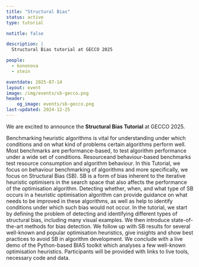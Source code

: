 ```yaml
---
title: "Structural Bias"
status: active
type: tutorial

notitle: false

description: |
  Structural Bias tutorial at GECCO 2025

people:
  - kononova
  - stein

eventdate: 2025-07-14
layout: event
image: /img/events/sb-gecco.png
header:
    og_image: events/sb-gecco.png
last-updated: 2024-12-25
---
```


We are excited to announce the **Structural Bias Tutorial** at GECCO 2025.

Benchmarking heuristic algorithms is vital for understanding under which conditions and on what kind of problems certain algorithms perform well. Most benchmarks are performance-based, to test algorithm performance under a wide set of conditions. Resourceand behaviour-based benchmarks test resource consumption and algorithm behaviour. In this Tutorial, we focus on behaviour benchmarking of algorithms and more specifically, we focus on Structural Bias (SB). SB is a form of bias inherent to the iterative heuristic optimisers in the search space that also affects the performance of the optimisation algorithm. Detecting whether, when, and what type of SB occurs in a heuristic optimisation algorithm can provide guidance on what needs to be improved in these algorithms, as well as help to identify conditions under which such bias would not occur. In the tutorial, we start by defining the problem of detecting and identifying different types of structural bias, including many visual examples. We then introduce state-of-the-art methods for bias detection. We follow up with SB results for several well-known and popular optimisation heuristics, give insights and show best practices to avoid SB in algorithm development. We conclude with a live demo of the Python-based BIAS toolkit which analyses a few well-known optimisation heuristics. Participants will be provided with links to live tools, necessary code and data.

<!-- ### Previous Editions

- (GECCO 2024)[https://aaboh.nl/2024/] -->

